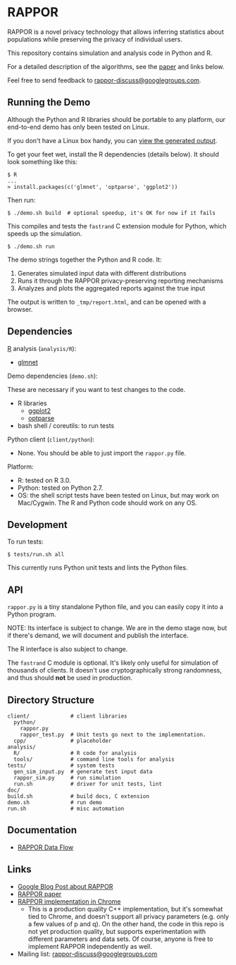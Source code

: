 RAPPOR
======

RAPPOR is a novel privacy technology that allows inferring statistics about
populations while preserving the privacy of individual users.

This repository contains simulation and analysis code in Python and R.

For a detailed description of the algorithms, see the
[paper](http://arxiv.org/abs/1407.6981) and links below.

Feel free to send feedback to
[rappor-discuss@googlegroups.com][group].

Running the Demo
----------------

Although the Python and R libraries should be portable to any platform, our
end-to-end demo has only been tested on Linux.

If you don't have a Linux box handy, you can [view the generated
output](http://google.github.io/rappor/examples/report.html).

To get your feet wet, install the R dependencies (details below).  It should
look something like this:

    $ R
    ...
    > install.packages(c('glmnet', 'optparse', 'ggplot2'))

Then run:

    $ ./demo.sh build  # optional speedup, it's OK for now if it fails

This compiles and tests the `fastrand` C extension module for Python, which
speeds up the simulation.

    $ ./demo.sh run

The demo strings together the Python and R code.  It:

1. Generates simulated input data with different distributions
2. Runs it through the RAPPOR privacy-preserving reporting mechanisms
3. Analyzes and plots the aggregated reports against the true input

The output is written to `_tmp/report.html`, and can be opened with a browser.

Dependencies
------------

[R](http://r-project.org) analysis (`analysis/R`):

- [glmnet](http://cran.r-project.org/web/packages/glmnet/index.html)

Demo dependencies (`demo.sh`):

These are necessary if you want to test changes to the code.

- R libraries
  - [ggplot2](http://cran.r-project.org/web/packages/ggplot2/index.html)
  - [optparse](http://cran.r-project.org/web/packages/optparse/index.html)
- bash shell / coreutils: to run tests

Python client (`client/python`):

- None.  You should be able to just import the `rappor.py` file.

Platform:

- R: tested on R 3.0.
- Python: tested on Python 2.7.
- OS: the shell script tests have been tested on Linux, but may work on
  Mac/Cygwin.  The R and Python code should work on any OS.

Development
-----------

To run tests:

    $ tests/run.sh all

This currently runs Python unit tests and lints the Python files.

API
---

`rappor.py` is a tiny standalone Python file, and you can easily copy it into a
Python program.

NOTE: Its interface is subject to change.  We are in the demo stage now, but if
there's demand, we will document and publish the interface.

The R interface is also subject to change.

<!-- TODO: Add links to interface docs when available. -->

The `fastrand` C module is optional.  It's likely only useful for simulation of
thousands of clients.  It doesn't use cryptographically strong randomness, and
thus should **not** be used in production.

Directory Structure
-------------------

    client/             # client libraries
      python/
        rappor.py
        rappor_test.py  # Unit tests go next to the implementation.
      cpp/              # placeholder
    analysis/
      R/                # R code for analysis
      tools/            # command line tools for analysis
    tests/              # system tests
      gen_sim_input.py  # generate test input data
      rappor_sim.py     # run simulation
      run.sh            # driver for unit tests, lint
    doc/
    build.sh            # build docs, C extension
    demo.sh             # run demo
    run.sh              # misc automation

<!--
TODO: add apps?

    apps/
      # Shiny apps for demo.  Depends on the analysis code.
-->

Documentation
-------------

- [RAPPOR Data Flow](http://google.github.io/rappor/doc/data-flow.html)

Links
-----

- [Google Blog Post about RAPPOR](http://googleresearch.blogspot.com/2014/10/learning-statistics-with-privacy-aided.html)
- [RAPPOR paper](http://arxiv.org/abs/1407.6981)
- [RAPPOR implementation in Chrome](http://www.chromium.org/developers/design-documents/rappor)
  - This is a production quality C++ implementation, but it's somewhat tied to
    Chrome, and doesn't support all privacy parameters (e.g. only a few values
    of p and q).  On the other hand, the code in this repo is not yet
    production quality, but supports experimentation with different parameters
    and data sets.  Of course, anyone is free to implement RAPPOR independently
    as well.
- Mailing list: [rappor-discuss@googlegroups.com][group]

[group]: https://groups.google.com/forum/#!forum/rappor-discuss

